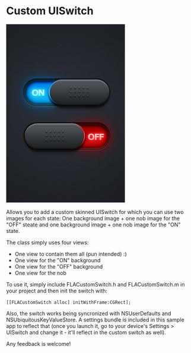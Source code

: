 Custom UISwitch
===============

![Custom UISwitch](/UISwitch/Default.png?raw=true "Custom UISwitch")

Allows you to add a custom skinned UISwitch for which you can use two images for each state:
One background image + one nob image for the "OFF" steate and one background image + one nob image for the "ON" state.

The class simply uses four views:

  - One view to contain them all (pun intended) :)
  - One view for the "ON" background
  - One view for the "OFF" background
  - One view for the nob

To use it, simply include FLACustomSwitch.h and FLACustomSwitch.m in your project and then init the switch with:

    [[FLACustomSwitch alloc] initWithFrame:CGRect];

Also, the switch works being syncronized with NSUserDefaults and NSUbiquitousKeyValueStore. A settings bundle is included
in this sample app to reflect that (once you launch it, go to your device's Settings > UISwitch and change it - it'll reflect in
the custom switch as well).

Any feedback is welcome!
